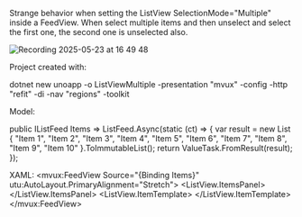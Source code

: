
Strange behavior when setting the ListView SelectionMode="Multiple" inside a FeedView.
When select multiple items and then unselect and select the first one, the second one is unselected also.

![Recording 2025-05-23 at 16 49 48](https://github.com/user-attachments/assets/4133f8c3-4a16-4d7a-b83a-30742ca967c9)


Project created with:

dotnet new unoapp -o ListViewMultiple -presentation "mvux" -config  -http "refit" -di  -nav "regions" -toolkit 

Model:

public IListFeed<string> Items =>
       ListFeed.Async<string>(static (ct) =>
       {
           var result = new List<string>
           {
            "Item 1",
            "Item 2",
            "Item 3",
            "Item 4",
            "Item 5",
            "Item 6",
            "Item 7",
            "Item 8",
            "Item 9",
            "Item 10"
           }.ToImmutableList();
           return ValueTask.FromResult(result);
       });

XAML:
<mvux:FeedView Source="{Binding Items}"
                       utu:AutoLayout.PrimaryAlignment="Stretch">
          <DataTemplate>
            <UserControl>
              <Grid>
                <ListView Background="{ThemeResource SurfaceBrush}"
                          ItemsSource="{Binding Data}"
                          SelectionMode="Multiple"
                          IsItemClickEnabled="False"
                          Style="{StaticResource ListViewStyle}">
                  <ListView.ItemsPanel>
                    <ItemsPanelTemplate>
                      <ItemsStackPanel Orientation="Vertical"/>
                    </ItemsPanelTemplate>
                  </ListView.ItemsPanel>
                  <ListView.ItemTemplate>
                    <DataTemplate>
                      <TextBlock Foreground="{ThemeResource OnSurfaceBrush}"
                                 TextWrapping="Wrap"
                                 Text="{Binding}"
                                 Style="{StaticResource TitleMedium}"/>
                    </DataTemplate>
                  </ListView.ItemTemplate>
                </ListView>
              </Grid>
            </UserControl>
          </DataTemplate>
        </mvux:FeedView>
